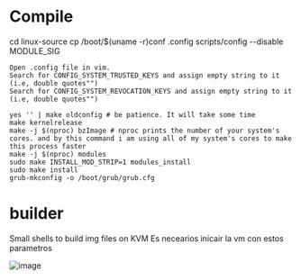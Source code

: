 # Compile

   cd linux-source
   cp /boot/$(uname -r)conf .config
   scripts/config --disable MODULE_SIG


    Open .config file in vim.
    Search for CONFIG_SYSTEM_TRUSTED_KEYS and assign empty string to it (i.e, double quotes"")
    Search for CONFIG_SYSTEM_REVOCATION_KEYS and assign empty string to it (i.e, double quotes"")
```
yes '' | make oldconfig # be patience. It will take some time        
make kernelrelease
make -j $(nproc) bzImage # nproc prints the number of your system's cores. and by this command i am using all of my system's cores to make this process faster
make -j $(nproc) modules        
sudo make INSTALL_MOD_STRIP=1 modules_install
sudo make install        
grub-mkconfig -o /boot/grub/grub.cfg
```


# builder
Small shells to build img files on KVM
Es necearios inicair la vm con estos parametros

![image](https://github.com/khemir88/builder/assets/157767696/13125cd6-8b47-4b16-b377-96a0ba7f25b8)


